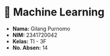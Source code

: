 # 🤖 Machine Learning

- **Nama:** Gilang Purnomo  
- **NIM:** 2341720042  
- **Kelas:** TI - 3F  
- **No. Absen:** 14